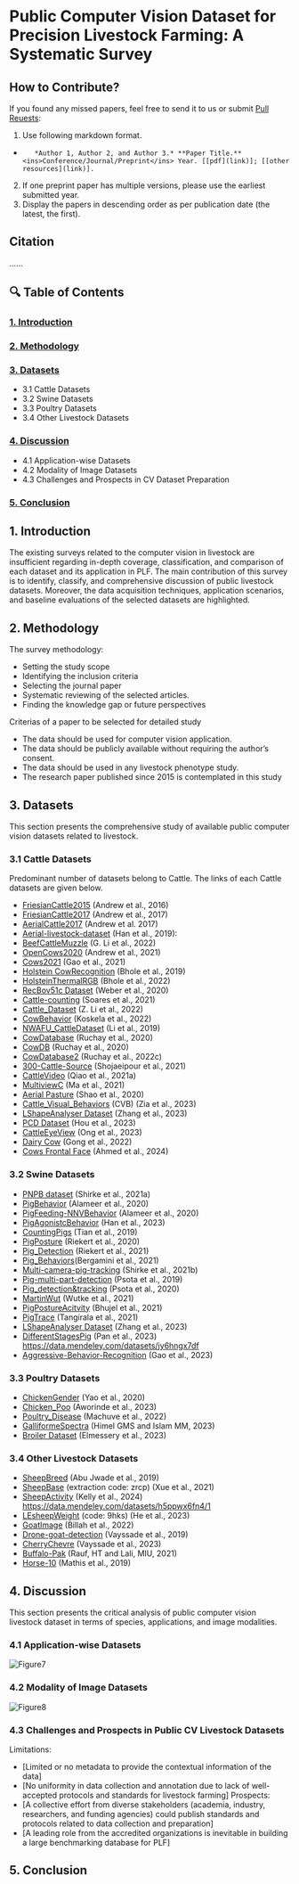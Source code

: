 # Public Computer Vision Dataset for Precision Livestock Farming: A Systematic Survey
## How to Contribute?
If you found any missed papers, feel free to send it to us or submit [Pull Reuests](https://github.com/Anil-Bhujel/Public-Computer-Vision-Dataset-A-Systematic-Survey/branches):

1. Use following markdown format.
+
         *Author 1, Author 2, and Author 3.* **Paper Title.**  <ins>Conference/Journal/Preprint</ins> Year. [[pdf](link)]; [[other resources](link)].
2. If one preprint paper has multiple versions, please use the earliest submitted year.
3. Display the papers in descending order as per publication date (the latest, the first).

## Citation
......


## 🔍 Table of Contents
### [1. Introduction](#1-introduction)
### [2. Methodology](#2-methodology)
### [3. Datasets](#3-datasets)
-  3.1 Cattle Datasets
-  3.2 Swine Datasets
-  3.3 Poultry Datasets
-  3.4 Other Livestock Datasets
### [4. Discussion](#4-discussion)
-  4.1 Application-wise Datasets
-  4.2 Modality of Image Datasets
-  4.3 Challenges and Prospects in CV Dataset Preparation
### [5. Conclusion](#5-conclusion)

## 1. Introduction
The existing surveys related to the computer vision in livestock are insufficient regarding in-depth coverage, classification, and comparison of each dataset and its application in PLF. The main contribution of this survey is to identify, classify, and comprehensive discussion of public livestock datasets. Moreover, the data acquisition techniques, application scenarios, and baseline evaluations of the selected datasets are highlighted.
## 2. Methodology
The survey methodology:
-	Setting the study scope
-	Identifying the inclusion criteria
-	Selecting the journal paper 
-	Systematic reviewing of the selected articles.
-	Finding the knowledge gap or future perspectives

Criterias of a paper to be selected for detailed study
-	The data should be used for computer vision application. 
-	The data should be publicly available without requiring the author’s consent. 
-	The data should be used in any livestock phenotype study.
-	The research paper published since 2015 is contemplated in this study

## 3. Datasets
This section presents the comprehensive study of available public computer vision datasets related to livestock.
### 3.1 Cattle Datasets
Predominant number of datasets belong to Cattle. The links of each Cattle datasets are given below.
-  [FriesianCattle2015](https://data.bris.ac.uk/data/dataset/wurzq71kfm561ljahbwjhx9n3) (Andrew et al., 2016)
-  [FriesianCattle2017](https://data.bris.ac.uk/data/dataset/2yizcfbkuv4352pzc32n54371r) (Andrew et al., 2017)
-  [AerialCattle2017](https://data.bris.ac.uk/data/dataset/3owflku95bxsx24643cybxu3qh) (Andrew et al. 2017)
-  [Aerial-livestock-dataset](https://github.com/hanl2010/Aerial-livestock-dataset/releases) (Han et al., 2019):
-  [BeefCattleMuzzle](http://doi.10.5281/zenodo.6324360) (G. Li et al., 2022)
-  [OpenCows2020](https://data.bris.ac.uk/data/dataset/10m32xl88x2b61zlkkgz3fml17) (Andrew et al., 2021)
-  [Cows2021](https://data.bris.ac.uk/data/dataset/4vnrca7qw1642qlwxjadp87h7) (Gao et al., 2021)
-  [Holstein CowRecognition](https://dataverse.nl/dataset.xhtml?persistentId=doi:10.34894/O1ZBSA) (Bhole et al., 2019)
-  [HolsteinThermalRGB](https://dataverse.nl/dataset.xhtml?persistentId=doi:10.34894/7M108F) (Bhole et al., 2022)
-  [RecBov51c Dataset](https://data.mendeley.com/datasets/8ysxtyf8p2/1) (Weber et al., 2020)
-  [Cattle-counting](https://vhasoares.github.io/downloads.html) (Soares et al., 2021)
-  [Cattle_Dataset](https://github.com/Oliver6999/cattle_dataset/tree/main) (Z. Li et al., 2022)
-  [CowBehavior](https://zenodo.org/record/3981400#.ZDVEXHZBxPY) (Koskela et al., 2022)
-  [NWAFU_CattleDataset](https://drive.google.com/open?id=1bLQFHd9rqllmEaYvbcAqEBJtlyfuKPdP) (Li et al., 2019)
-  [CowDatabase](https://github.com/ruchaya/CowDatabase) (Ruchay et al., 2020)
-  [CowDB](https://github.com/ruchaya/CowDB) (Ruchay et al., 2020)
-  [CowDatabase2](https://github.com/ruchaya/CowDatabase2) (Ruchay et al., 2022c)
-  [300-Cattle-Source](https://cloud.une.edu.au/index.php/s/eMwaHAPK08dCDru) (Shojaeipour et al., 2021)
-  [CattleVideo](https://drive.google.com/file/d/13LZmzb5XcqzUVQo3EiTIf4pur4lFHmZD/view?usp=sharing) (Qiao et al., 2021a)
-  [MultiviewC](https://github.com/Jiahao-Ma/MultiviewC) (Ma et al., 2021)
-  [Aerial Pasture](http://bird.nae-lab.org/cattle/) (Shao et al., 2020)
-  [Cattle_Visual_Behaviors](https://data.csiro.au/collection/csiro%3A58916v1) (CVB) (Zia et al., 2023)
-  [LShapeAnalyser Dataset](https://gitee.com/kznd/lshape-analyser/tree/master/Dataset/dairy) (Zhang et al., 2023)
-  [PCD Dataset](https://github.com/colorful-days/0724/tree/master/data) (Hou et al., 2023)
-  [CattleEyeView](https://github.com/AnimalEyeQ/CattleEyeView?tab=readme-ov-file) (Ong et al., 2023)
-  [Dairy Cow](https://www.kaggle.com/twisdu/dairycow) (Gong et al., 2022)
-  [Cows Frontal Face](https://zenodo.org/records/10535934) (Ahmed et al., 2024)
### 3.2 Swine Datasets
-  [PNPB dataset](https://drive.google.com/drive/folders/14XUYxM15NAI-zBrntrmQofhLv5otAw5b) (Shirke et al., 2021a)
-  [PigBehavior](https://data.ncl.ac.uk/articles/dataset/Automated_recognition_of_postures_and_drinking_behaviour_for_the_detection_of_compromised_health_in_pigs/13042619) (Alameer et al., 2020)
-  [PigFeeding-NNVBehavior](https://data.ncl.ac.uk/articles/dataset/Automatic_recognition_of_feeding_and_foraging_behaviour_in_pigs_using_deep_learning/13084148) (Alameer et al., 2020)
-  [PigAgonistcBehavior](https://osf.io/wa732/) (Han et al., 2023)
-  [CountingPigs](https://github.com/xixiareone/counting-pigs) (Tian et al., 2019)
-  [PigPosture](https://wi2.uni-hohenheim.de/fileadmin/einrichtungen/wi2/Publikationen/COMPAG_105391_Riekert_etal_2020.zip) (Riekert et al., 2020)
-  [Pig_Detection](https://github.com/majrie/pig_detection_dataset/raw/main/COMPAG_106213_Riekert_et_al_2021.zip) (Riekert et al., 2021)
-  [Pig_Behaviors](https://drive.google.com/drive/folders/1C_wABDzfpdaRykVHoWSN8vAaLXs8Yaxn.)(Bergamini et al., 2021)
-  [Multi-camera-pig-tracking](https://drive.google.com/drive/folders/1E2wW2aRENgy_TqlzfICn58ahbTHVIaK6) (Shirke et al., 2021b)
-  [Pig-multi-part-detection](http://psrg.unl.edu/Projects/Details/12-Animal-Tracking) (Psota et al., 2019)
-  [Pig_detection&tracking](http://psrg.unl.edu/Projects/Details/12-Animal-Tracking) (Psota et al., 2020)
-  [MartinWut](https://github.com/MartinWut/Supp_DetAnIn) (Wutke et al., 2021)
-  [PigPostureAcitvity](https://drive.google.com/file/d/1DmkR5AyysQkFbMEwjPjJnnNVyGvtsu9H/view) (Bhujel et al., 2021)
-  [PigTrace](https://drive.google.com/file/d/1s-bCnABh2Hef5l5OxydcY-tkPbrUGSjj/view) (Tangirala et al., 2021)
-  [LShapeAnalyser Dataset](https://gitee.com/kznd/lshape-analyser/tree/master/Dataset/pig) (Zhang et al., 2023)
-  [DifferentStagesPig](https://data.mendeley.com/datasets/vd5vmgr8kg) (Pan et al., 2023) https://data.mendeley.com/datasets/jy6hngx7df
-  [Aggressive-Behavior-Recognition](https://github.com/IPCLab-NEAU/Aggressive-Behavior-Recognition) (Gao et al., 2023)
### 3.3 Poultry Datasets
-  [ChickenGender](https://drive.google.com/drive/folders/1eGq8dWGL0I3rW2B9eJ_casH0_D3x7R73) (Yao et al., 2020)
-  [Chicken_Poo](https://data.mendeley.com/datasets/8pnbzpt2k9/1) (Aworinde et al., 2023)
-  [Poultry_Disease](https://zenodo.org/record/4628934#.YtDNzOxBy1u) (Machuve et al., 2022)
-  [GalliformeSpectra](https://data.mendeley.com/datasets/nk3zbvd5h8/1) (Himel GMS and Islam MM, 2023)
-  [Broiler Dataset](https://drive.google.com/drive/folders/1jj9LKL0d1YDyDez8xrmKWRWd3psFoeZ2?usp=sharing) (Elmessery et al., 2023)
### 3.4 Other Livestock Datasets
-  [SheepBreed](https://data.mendeley.com/datasets/64gkbz8bdb/2) (Abu Jwade et al., 2019)
-  [SheepBase](https://pan.baidu.com/s/1HgNdEYqAz2SXpEbrmEb8UA) (extraction code: zrcp) (Xue et al., 2021)
-  [SheepActivity](https://data.mendeley.com/datasets/w65pvb84dg/1) (Kelly et al., 2024) https://data.mendeley.com/datasets/h5ppwx6fn4/1
-  [LEsheepWeight](https://pan.baidu.com/s/1lkF50WdG6vWCnj1TAw_LjA) (code: 9hks) (He et al., 2023)
-  [GoatImage](https://data.mendeley.com/datasets/4skwhnrscr/2) (Billah et al., 2022)
-  [Drone-goat-detection](https://gitlab.com/inra-urz/drone-goat-detection) (Vayssade et al., 2019)
-  [CherryChevre](https://doi.org/10.57745/QEZBNA) (Vayssade et al., 2023)
-  [Buffalo-Pak](https://data.mendeley.com/datasets/vdgnxsm692/2) (Rauf, HT and Lali, MIU, 2021)
-  [Horse-10](http://www.mackenziemathislab.org/horse10) (Mathis et al., 2019)
## 4. Discussion
This section presents the critical analysis of public computer vision livestock dataset in terms of species, applications, and image modalities.
### 4.1 Application-wise Datasets
![Figure7](https://github.com/Anil-Bhujel/Public-Computer-Vision-Dataset-A-Systematic-Survey/assets/22301323/b8e7b8bc-e07e-4534-b8b9-4bd2e972eb85)

### 4.2 Modality of Image Datasets
![Figure8](https://github.com/Anil-Bhujel/Public-Computer-Vision-Dataset-A-Systematic-Survey/assets/22301323/52895056-0948-4b58-a395-986df43d1029)

### 4.3 Challenges and Prospects in Public CV Livestock Datasets
Limitations:
-  [Limited or no metadata to provide the contextual information of the data]
-  [No uniformity in data collection and annotation due to lack of well-accepted protocols and standards for livestock farming]
Prospects:
-  [A collective effort from diverse stakeholders (academia, industry, researchers, and funding agencies) could publish standards and protocols related to data collection and preparation]
-  [A leading role from the accredited organizations is inevitable in building a large benchmarking database for PLF]
## 5. Conclusion
